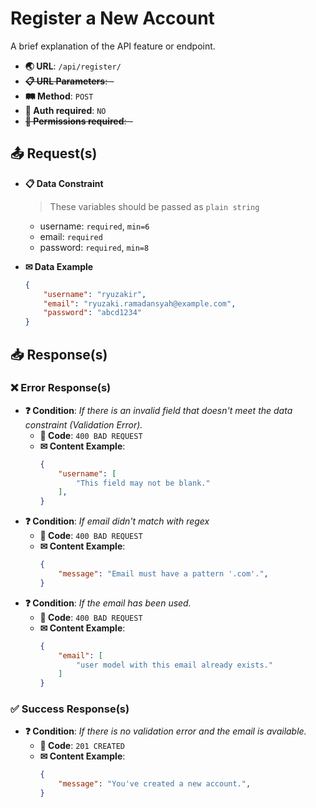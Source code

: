 # Register a New Account

A brief explanation of the API feature or endpoint.

- **🌏 URL**: `/api/register/`
- ~~**📋 URL Parameters**: -~~
- **🛤️ Method**: `POST`
- **🔐 Auth required**: `NO`
- ~~**🚫 Permissions required**: -~~

## 📤 Request(s)

- **📋 Data Constraint**
	> These variables should be passed as `plain string`
	- username: `required`, `min=6`
	- email: `required`
	- password: `required`, `min=8`

- **✉ Data Example**
	```json
	{
		"username": "ryuzakir",
		"email": "ryuzaki.ramadansyah@example.com",
		"password": "abcd1234"
	}
	```

## 📥 Response(s)

### ❌ Error Response(s)
- **❓ Condition**: *If there is an invalid field that doesn't meet the data constraint (Validation Error).*
	- **🔢 Code**: `400 BAD REQUEST`
	- **✉ Content Example**:
		```json
		{
			"username": [
        		"This field may not be blank."
    		],
		}
		```
- **❓ Condition**: *If email didn't match with regex*
	- **🔢 Code**: `400 BAD REQUEST`
	- **✉ Content Example**:
		```json
		{
			"message": "Email must have a pattern '.com'.",
		}
		```
- **❓ Condition**: *If the email has been used.*
	- **🔢 Code**: `400 BAD REQUEST`
	- **✉ Content Example**:
		```json
		{
			"email": [
				"user model with this email already exists."
			]
		}
		```

### ✅ Success Response(s)
- **❓ Condition**: *If there is no validation error and the email is available.*
	- **🔢 Code**: `201 CREATED`
	- **✉ Content Example**:
		```json
		{
			"message": "You've created a new account.",
		}
		```
